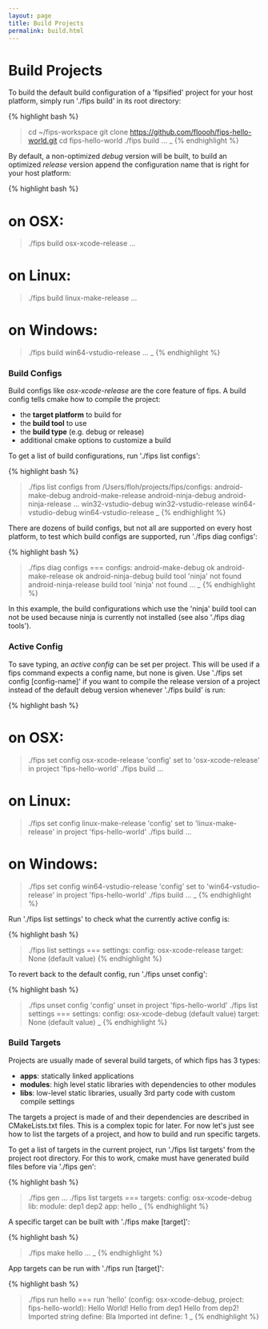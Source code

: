 ```yaml
---
layout: page
title: Build Projects 
permalink: build.html
---
```


# Build Projects

To build the default build configuration of a 'fipsified' project for your 
host platform, simply run './fips build' in its root directory:

{% highlight bash %}
> cd ~/fips-workspace
> git clone https://github.com/floooh/fips-hello-world.git
> cd fips-hello-world
> ./fips build
...
> _
{% endhighlight %}

By default, a non-optimized _debug_ version will be built, to build
an optimized _release_ version append the configuration name that is 
right for your host platform:

{% highlight bash %}
# on OSX:
> ./fips build osx-xcode-release
...
# on Linux:
> ./fips build linux-make-release
...
# on Windows:
> ./fips build win64-vstudio-release
...
> _
{% endhighlight %}

### Build Configs

Build configs like _osx-xcode-release_ are the core feature of fips. A
build config tells cmake how to compile the project:

* the **target platform** to build for
* the **build tool** to use
* the **build type** (e.g. debug or release)
* additional cmake options to customize a build

To get a list of build configurations, run './fips list configs':

{% highlight bash %}
> ./fips list configs
from /Users/floh/projects/fips/configs:
  android-make-debug
  android-make-release
  android-ninja-debug
  android-ninja-release
...
  win32-vstudio-debug
  win32-vstudio-release
  win64-vstudio-debug
  win64-vstudio-release
> _
{% endhighlight %}

There are dozens of build configs, but not all are supported on every
host platform, to test which build configs are supported, run 
'./fips diag configs':

{% highlight bash %}
> ./fips diag configs
=== configs:
android-make-debug
  ok
android-make-release
  ok
android-ninja-debug
  build tool 'ninja' not found
android-ninja-release
  build tool 'ninja' not found
...
> _
{% endhighlight %}

In this example, the build configurations which use the 'ninja' build tool
can not be used because ninja is currently not installed (see also './fips
diag tools').

### Active Config

To save typing, an _active config_ can be set per project. This will
be used if a fips command expects a config name, but none is given. 
Use './fips set config [config-name]' if you
want to compile the release version of a project instead of the default
debug version whenever './fips build' is run:

{% highlight bash %}
# on OSX:
> ./fips set config osx-xcode-release
'config' set to 'osx-xcode-release' in project 'fips-hello-world'
> ./fips build
...
# on Linux:
> ./fips set config linux-make-release
'config' set to 'linux-make-release' in project 'fips-hello-world'
> ./fips build
...
# on Windows:
> ./fips set config win64-vstudio-release 
'config' set to 'win64-vstudio-release' in project 'fips-hello-world'
> ./fips build
...
> _
{% endhighlight %}

Run './fips list settings' to check what the currently active config is:

{% highlight bash %}
> ./fips list settings
=== settings:
  config: osx-xcode-release
  target: None (default value)
{% endhighlight %}

To revert back to the default config, run './fips unset config':

{% highlight bash %}
> ./fips unset config
'config' unset in project 'fips-hello-world'
> ./fips list settings
=== settings:
  config: osx-xcode-debug (default value)
  target: None (default value)
> _
{% endhighlight %}

### Build Targets

Projects are usually made of several build targets, of which fips has 3
types:

* **apps**: statically linked applications
* **modules**: high level static libraries with dependencies to other modules
* **libs**: low-level static libraries, usually 3rd party code with custom compile
settings

The targets a project is made of and their dependencies are described
in CMakeLists.txt files. This is a complex topic for later. For now let's just
see how to list the targets of a project, and how to build and run specific
targets.

To get a list of targets in the current project, run './fips list targets'
from the project root directory. For this to work, cmake must have generated 
build files before via './fips gen':

{% highlight bash %}
> ./fips gen
...
> ./fips list targets
=== targets:
  config: osx-xcode-debug
  lib:
  module:
    dep1
    dep2
  app:
    hello
> _ 
{% endhighlight %}

A specific target can be built with './fips make [target]':

{% highlight bash %}
> ./fips make hello
...
> _
{% endhighlight %}

App targets can be run with './fips run [target]':

{% highlight bash %}
> ./fips run hello
=== run 'hello' (config: osx-xcode-debug, project: fips-hello-world):
Hello World!
Hello from dep1
Hello from dep2!
Imported string define: Bla
Imported int define: 1
> _
{% endhighlight %}


